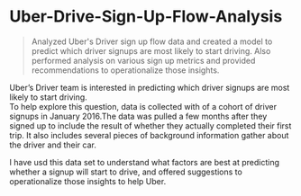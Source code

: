 # Uber-Drive-Sign-Up-Flow-Analysis
> Analyzed Uber's Driver sign up flow data and created a model to predict which driver signups are most likely to start driving. Also performed analysis on various sign up metrics and provided recommendations to operationalize those insights.



Uber’s Driver team is interested in predicting which driver signups are most likely to start driving. <br>
To help explore this question, data is collected with of a cohort of driver signups in January 2016.The data was pulled a few months after they signed up to include the result of whether they actually completed their first trip. It also includes several pieces of background information gather about the driver and their car.
<br>

I have usd this data set to understand what factors are best at predicting whether a signup will start to drive, and offered suggestions to operationalize those insights to help Uber.

